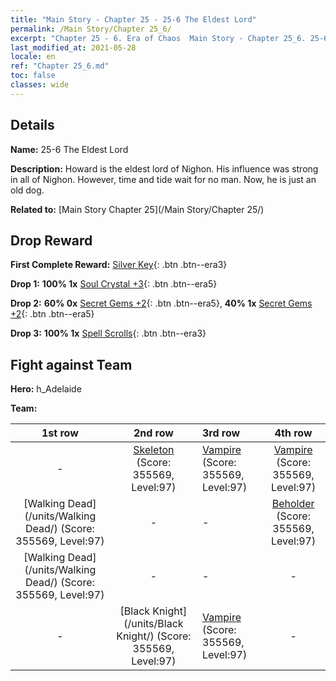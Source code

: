 ```yaml
---
title: "Main Story - Chapter 25 - 25-6 The Eldest Lord"
permalink: /Main Story/Chapter 25_6/
excerpt: "Chapter 25 - 6. Era of Chaos  Main Story - Chapter 25_6. 25-6 The Eldest Lord"
last_modified_at: 2021-05-28
locale: en
ref: "Chapter 25_6.md"
toc: false
classes: wide
---
```


## Details

 **Name:** 25-6 The Eldest Lord

 **Description:** Howard is the eldest lord of Nighon. His influence was strong in all of Nighon. However, time and tide wait for no man. Now, he is just an old dog.

 **Related to:** [Main Story Chapter 25](/Main Story/Chapter 25/)

## Drop Reward

 **First Complete Reward:** [Silver Key](/Items/con_693/){: .btn .btn--era3}

 **Drop 1:** **100% 1x** [Soul Crystal +3](/Items/mat_87/){: .btn .btn--era5}

 **Drop 2:** **60% 0x** [Secret Gems +2](/Items/mat_79/){: .btn .btn--era5}, **40% 1x** [Secret Gems +2](/Items/mat_79/){: .btn .btn--era5}

 **Drop 3:** **100% 1x** [Spell Scrolls](/Items/con_694/){: .btn .btn--era3}


## Fight against Team
 **Hero:** h_Adelaide

 **Team:**


  | 1st row | 2nd row | 3rd row | 4th row |
  |:----:|:----:|:----|:----:|
  | - | [Skeleton](/units/Skeleton/) (Score: 355569, Level:97)  | [Vampire](/units/Vampire/) (Score: 355569, Level:97)  | [Vampire](/units/Vampire/) (Score: 355569, Level:97)  |
  | [Walking Dead](/units/Walking Dead/) (Score: 355569, Level:97)  | - | - | [Beholder](/units/Beholder/) (Score: 355569, Level:97)  |
  | [Walking Dead](/units/Walking Dead/) (Score: 355569, Level:97)  | - | - | - |
  | - | [Black Knight](/units/Black Knight/) (Score: 355569, Level:97)  | [Vampire](/units/Vampire/) (Score: 355569, Level:97)  | - |


